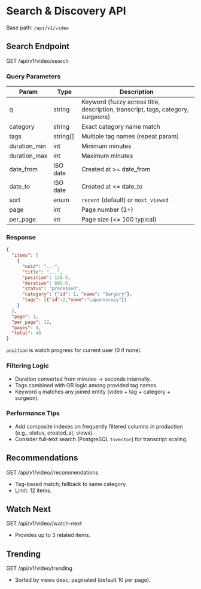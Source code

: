 # Search & Discovery API

Base path: `/api/v1/video`

## Search Endpoint
GET /api/v1/video/search

### Query Parameters
| Param | Type | Description |
|-------|------|-------------|
| q | string | Keyword (fuzzy across title, description, transcript, tags, category, surgeons) |
| category | string | Exact category name match |
| tags | string[] | Multiple tag names (repeat param) |
| duration_min | int | Minimum minutes |
| duration_max | int | Maximum minutes |
| date_from | ISO date | Created at >= date_from |
| date_to | ISO date | Created at <= date_to |
| sort | enum | `recent` (default) or `most_viewed` |
| page | int | Page number (1+) |
| per_page | int | Page size (<= 100 typical) |

### Response
```json
{
  "items": [
    {
      "uuid": "...",
      "title": "...",
      "position": 120.5,
      "duration": 600.0,
      "status": "processed",
      "category": {"id": 1, "name": "Surgery"},
      "tags": [{"id":2,"name":"Laparoscopy"}]
    }
  ],
  "page": 1,
  "per_page": 12,
  "pages": 4,
  "total": 48
}
```
`position` is watch progress for current user (0 if none).

### Filtering Logic
- Duration converted from minutes → seconds internally.
- Tags combined with OR logic among provided tag names.
- Keyword `q` matches any joined entity (video + tag + category + surgeon).

### Performance Tips
- Add composite indexes on frequently filtered columns in production (e.g., status, created_at, views).
- Consider full‑text search (PostgreSQL `tsvector`) for transcript scaling.

## Recommendations
GET /api/v1/video/<uuid>/recommendations
- Tag-based match; fallback to same category.
- Limit: 12 items.

## Watch Next
GET /api/v1/video/<uuid>/watch-next
- Provides up to 3 related items.

## Trending
GET /api/v1/video/trending
- Sorted by views desc; paginated (default 10 per page).
